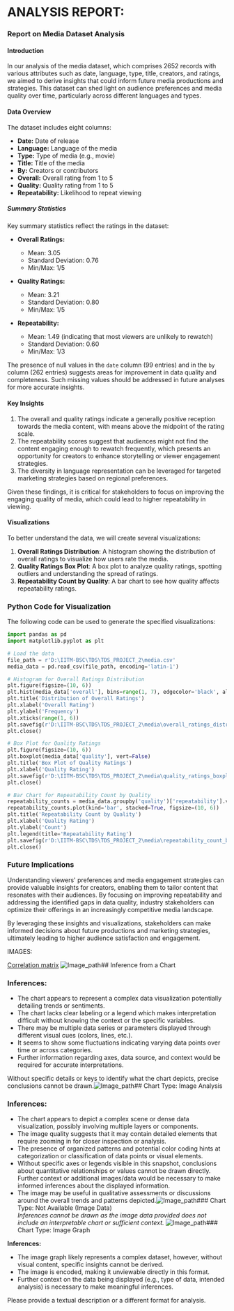  # ANALYSIS REPORT:

### Report on Media Dataset Analysis

#### Introduction
In our analysis of the media dataset, which comprises 2652 records with various attributes such as date, language, type, title, creators, and ratings, we aimed to derive insights that could inform future media productions and strategies. This dataset can shed light on audience preferences and media quality over time, particularly across different languages and types.

#### Data Overview
The dataset includes eight columns:
- **Date:** Date of release
- **Language:** Language of the media
- **Type:** Type of media (e.g., movie)
- **Title:** Title of the media
- **By:** Creators or contributors
- **Overall:** Overall rating from 1 to 5
- **Quality:** Quality rating from 1 to 5
- **Repeatability:** Likelihood to repeat viewing

##### Summary Statistics
Key summary statistics reflect the ratings in the dataset:
- **Overall Ratings:**
  - Mean: 3.05
  - Standard Deviation: 0.76
  - Min/Max: 1/5
  
- **Quality Ratings:**
  - Mean: 3.21
  - Standard Deviation: 0.80
  - Min/Max: 1/5
  
- **Repeatability:**
  - Mean: 1.49 (indicating that most viewers are unlikely to rewatch)
  - Standard Deviation: 0.60
  - Min/Max: 1/3

The presence of null values in the `date` column (99 entries) and in the `by` column (262 entries) suggests areas for improvement in data quality and completeness. Such missing values should be addressed in future analyses for more accurate insights. 

#### Key Insights
1. The overall and quality ratings indicate a generally positive reception towards the media content, with means above the midpoint of the rating scale.
2. The repeatability scores suggest that audiences might not find the content engaging enough to rewatch frequently, which presents an opportunity for creators to enhance storytelling or viewer engagement strategies.
3. The diversity in language representation can be leveraged for targeted marketing strategies based on regional preferences.

Given these findings, it is critical for stakeholders to focus on improving the engaging quality of media, which could lead to higher repeatability in viewing.

#### Visualizations
To better understand the data, we will create several visualizations:

1. **Overall Ratings Distribution**: A histogram showing the distribution of overall ratings to visualize how users rate the media.
2. **Quality Ratings Box Plot**: A box plot to analyze quality ratings, spotting outliers and understanding the spread of ratings.
3. **Repeatability Count by Quality**: A bar chart to see how quality affects repeatability ratings.

### Python Code for Visualization
The following code can be used to generate the specified visualizations:

```python
import pandas as pd
import matplotlib.pyplot as plt

# Load the data
file_path = r'D:\IITM-BSC\TDS\TDS_PROJECT_2\media.csv'
media_data = pd.read_csv(file_path, encoding='latin-1')

# Histogram for Overall Ratings Distribution
plt.figure(figsize=(10, 6))
plt.hist(media_data['overall'], bins=range(1, 7), edgecolor='black', alpha=0.7)
plt.title('Distribution of Overall Ratings')
plt.xlabel('Overall Rating')
plt.ylabel('Frequency')
plt.xticks(range(1, 6))
plt.savefig(r'D:\IITM-BSC\TDS\TDS_PROJECT_2\media\overall_ratings_distribution.png')
plt.close()

# Box Plot for Quality Ratings
plt.figure(figsize=(10, 6))
plt.boxplot(media_data['quality'], vert=False)
plt.title('Box Plot of Quality Ratings')
plt.xlabel('Quality Rating')
plt.savefig(r'D:\IITM-BSC\TDS\TDS_PROJECT_2\media\quality_ratings_boxplot.png')
plt.close()

# Bar Chart for Repeatability Count by Quality
repeatability_counts = media_data.groupby('quality')['repeatability'].value_counts().unstack().fillna(0)
repeatability_counts.plot(kind='bar', stacked=True, figsize=(10, 6))
plt.title('Repeatability Count by Quality')
plt.xlabel('Quality Rating')
plt.ylabel('Count')
plt.legend(title='Repeatability Rating')
plt.savefig(r'D:\IITM-BSC\TDS\TDS_PROJECT_2\media\repeatability_count_by_quality.png')
plt.close()
```

### Future Implications
Understanding viewers' preferences and media engagement strategies can provide valuable insights for creators, enabling them to tailor content that resonates with their audiences. By focusing on improving repeatability and addressing the identified gaps in data quality, industry stakeholders can optimize their offerings in an increasingly competitive media landscape. 

By leveraging these insights and visualizations, stakeholders can make informed decisions about future productions and marketing strategies, ultimately leading to higher audience satisfaction and engagement.

IMAGES:

[Correlation matrix](D:\IITM-BSC\TDS\TDS_PROJECT_2\media_correlation_matrix.png)
![Image_path](D:\IITM-BSC\TDS\TDS_PROJECT_2\media\correlation_matrix.png)## Inference from a Chart

### Inferences:
- The chart appears to represent a complex data visualization potentially detailing trends or sentiments.
- The chart lacks clear labeling or a legend which makes interpretation difficult without knowing the context or the specific variables.
- There may be multiple data series or parameters displayed through different visual cues (colors, lines, etc.).
- It seems to show some fluctuations indicating varying data points over time or across categories.
- Further information regarding axes, data source, and context would be required for accurate interpretations.

Without specific details or keys to identify what the chart depicts, precise conclusions cannot be drawn.![Image_path](D:\IITM-BSC\TDS\TDS_PROJECT_2\media\overall_ratings_distribution.png)## Chart Type: Image Analysis

### Inferences:
- The chart appears to depict a complex scene or dense data visualization, possibly involving multiple layers or components.
- The image quality suggests that it may contain detailed elements that require zooming in for closer inspection or analysis.
- The presence of organized patterns and potential color coding hints at categorization or classification of data points or visual elements.
- Without specific axes or legends visible in this snapshot, conclusions about quantitative relationships or values cannot be drawn directly. Further context or additional images/data would be necessary to make informed inferences about the displayed information. 
- The image may be useful in qualitative assessments or discussions around the overall trends and patterns depicted.![Image_path](D:\IITM-BSC\TDS\TDS_PROJECT_2\media\quality_ratings_boxplot.png)### Chart Type: Not Available (Image Data)  
*Inferences cannot be drawn as the image data provided does not include an interpretable chart or sufficient context.*  ![Image_path](D:\IITM-BSC\TDS\TDS_PROJECT_2\media\repeatability_count_by_quality.png)### Chart Type: Image Graph

**Inferences:**
- The image graph likely represents a complex dataset, however, without visual content, specific insights cannot be derived.
- The image is encoded, making it unviewable directly in this format.
- Further context on the data being displayed (e.g., type of data, intended analysis) is necessary to make meaningful inferences. 

Please provide a textual description or a different format for analysis.